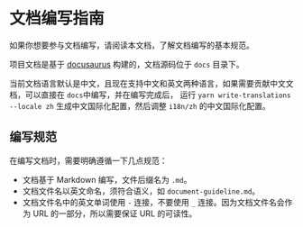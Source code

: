 
# 文档编写指南

如果你想要参与文档编写，请阅读本文档，了解文档编写的基本规范。

项目文档是基于 [docusaurus](https://docusaurus.io/) 构建的，文档源码位于 `docs` 目录下。

当前文档语言默认是中文，且现在支持中文和英文两种语言，如果需要贡献中文文档，可以直接在 `docs`中编写，并在编写完成后，
运行 `yarn write-translations --locale zh` 生成中文国际化配置，然后调整 `i18n/zh` 的中文国际化配置。

## 编写规范

在编写文档时，需要明确遵循一下几点规范：

- 文档基于 Markdown 编写，文件后缀名为 `.md`。
- 文档文件名以英文命名，须符合语义，如 `document-guideline.md`。
- 文档文件名中的英文单词使用 `-` 连接，不要使用 `_` 连接。因为文档文件名会作为 URL 的一部分，所以需要保证 URL 的可读性。
